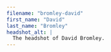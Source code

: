 ```yaml
---
filename: "bromley-david"
first_name: "David"
last_name: "Bromley"
headshot_alt: |
  The headshot of David Bromley.
---
```

